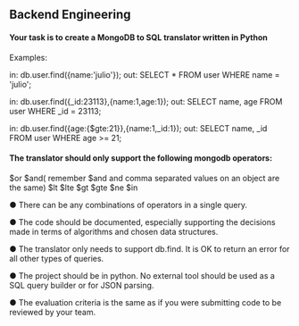 ## Backend Engineering

#### Your task is to create a MongoDB to SQL translator written in Python
Examples:
						
in: db.user.find({name:'julio'}); 
out: SELECT * FROM user WHERE name = 'julio';
						
in: db.user.find({_id:23113},{name:1,age:1}); 
out: SELECT name, age FROM user WHERE _id = 23113;
						
in: db.user.find({age:{$gte:21}},{name:1,_id:1}); 
out: SELECT name, _id FROM user WHERE age >= 21;
						
#### The translator should only support the following mongodb operators:
						
$or
$and( remember $and and comma separated values on an object are the same) 
$lt
$lte
$gt
$gte
$ne
$in

●  There can be any combinations of operators in a single query.

●  The code should be documented, especially supporting the decisions made in terms of algorithms and chosen data structures.

●  The translator only needs to support db.find. It is OK to return an error for all other types of queries.

●  The project should be in python. No external tool should be used as a SQL query builder or for JSON parsing.

●  The evaluation criteria is the same as if you were submitting code to be reviewed by your team.

